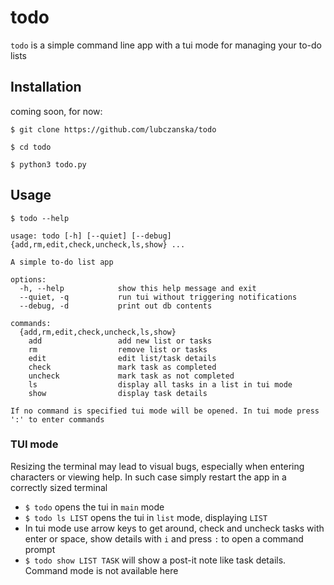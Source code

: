 # todo

`todo` is a simple command line app with a tui mode for managing your to-do lists

## Installation

coming soon, for now:
```
$ git clone https://github.com/lubczanska/todo

$ cd todo

$ python3 todo.py
```  

## Usage

```
$ todo --help

usage: todo [-h] [--quiet] [--debug] {add,rm,edit,check,uncheck,ls,show} ...

A simple to-do list app

options:
  -h, --help            show this help message and exit
  --quiet, -q           run tui without triggering notifications
  --debug, -d           print out db contents

commands:
  {add,rm,edit,check,uncheck,ls,show}
    add                 add new list or tasks
    rm                  remove list or tasks
    edit                edit list/task details
    check               mark task as completed
    uncheck             mark task as not completed
    ls                  display all tasks in a list in tui mode
    show                display task details

If no command is specified tui mode will be opened. In tui mode press ':' to enter commands

```
### TUI mode

Resizing the terminal may lead to visual bugs, especially when entering characters or viewing help.
In such case simply restart the app in a correctly sized terminal

- `$ todo` opens the tui in `main` mode
- `$ todo ls LIST` opens the tui in `list` mode, displaying `LIST`
- In tui mode use arrow keys to get around, check and uncheck tasks with enter or space, show details with `i`
 and press `:` to open a command prompt
- `$ todo show LIST TASK` will show a post-it note like task details. Command mode is not available here